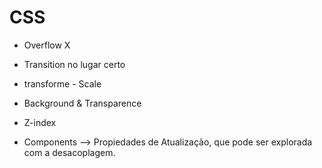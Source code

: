 # CSS
- Overflow X
- Transition no lugar certo
- transforme - Scale
- Background & Transparence
- Z-index

- Components --> Propiedades de Atualização, que pode ser explorada com a desacoplagem.
